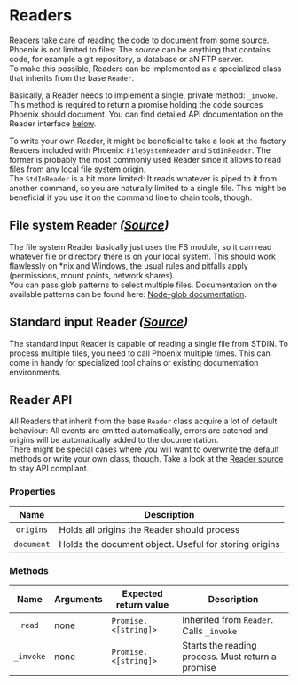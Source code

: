 Readers
=======
Readers take care of reading the code to document from some source. Phoenix is not limited to files:
The *source* can be anything that contains code, for example a git repository, a database or aN FTP 
server.  
To make this possible, Readers can be implemented as a specialized class that inherits from the base
`Reader`.

Basically, a Reader needs to implement a single, private method: `_invoke`. This method is required 
to return a promise holding the code sources Phoenix should document. You can find detailed API 
documentation on the Reader interface [below](#reader-api).

To write your own Reader, it might be beneficial to take a look at the factory Readers included with
Phoenix: `FileSystemReader` and `StdInReader`. The former is probably the most commonly used Reader 
since it allows to read files from any local file system origin.  
The `StdInReader` is a bit more limited: It reads whatever is piped to it from another command, so 
you are naturally limited to a single file. This might be beneficial if you use it on the command 
line to chain tools, though.


File system Reader *([Source](./FileSystemReader.js))*
------------------------------------------------------
The file system Reader basically just uses the FS module, so it can read whatever file or directory
there is on your local system. This should work flawlessly on *nix and Windows, the usual rules and
pitfalls apply (permissions, mount points, network shares).  
You can pass glob patterns to select multiple files. Documentation on the available patterns can be
found here: [Node-glob documentation](https://github.com/isaacs/node-glob#glob-primer).


Standard input Reader *([Source](./StdInReader.js))*
----------------------------------------------------
The standard input Reader is capable of reading a single file from STDIN. To process multiple files,
you need to call Phoenix multiple times. This can come in handy for specialized tool chains or 
existing documentation environments.


Reader API
----------
All Readers that inherit from the base `Reader` class acquire a lot of default behaviour: All events
are emitted automatically, errors are catched and origins will be automatically added to the 
documentation.  
There might be special cases where you will want to overwrite the default methods or write your own 
class, though. Take a look at the [Reader source](./Reader.js) to stay API compliant.

### Properties
| Name       | Description                                           |
|:----------:|-------------------------------------------------------|
| `origins`  | Holds all origins the Reader should process           |
| `document` | Holds the document object. Useful for storing origins |

### Methods
| Name      | Arguments | Expected return value | Description                                      |
|:---------:|-----------|-----------------------|--------------------------------------------------|
| `read`    | none      | `Promise.<[string]>` | Inherited from `Reader`. Calls `_invoke`          |
| `_invoke` | none      | `Promise.<[string]>` | Starts the reading process. Must return a promise |
